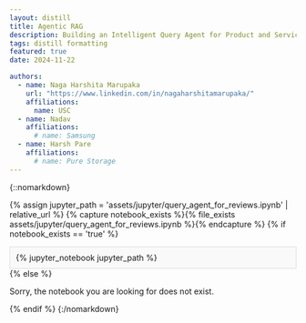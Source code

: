 ```yaml
---
layout: distill
title: Agentic RAG
description: Building an Intelligent Query Agent for Product and Service Reviews
tags: distill formatting
featured: true
date: 2024-11-22

authors:
  - name: Naga Harshita Marupaka
    url: "https://www.linkedin.com/in/nagaharshitamarupaka/"
    affiliations:
      name: USC
  - name: Nadav 
    affiliations:
      # name: Samsung
  - name: Harsh Pare
    affiliations:
      # name: Pure Storage
---
```


{::nomarkdown}
<style>
  .jupyter-notebook-container {
    overflow-x: auto; /* Enables horizontal scrolling */
    max-width: 100%; /* Makes the container responsive */
    padding: 10px;
    border: 1px solid #ddd;
    background-color: #f9f9f9;
    box-sizing: border-box; /* Ensures padding doesn't add extra width */
  }

  .jupyter-notebook-container pre,
  .jupyter-notebook-container code {
    white-space: pre; /* Prevents wrapping for code blocks */
  }

  iframe {
    width: 100%;
    overflow-x: auto; /* If notebook renders in iframe, ensure scrolling works */
  }
</style>

{% assign jupyter_path = 'assets/jupyter/query_agent_for_reviews.ipynb' | relative_url %}
{% capture notebook_exists %}{% file_exists assets/jupyter/query_agent_for_reviews.ipynb %}{% endcapture %}
{% if notebook_exists == 'true' %}
  <div class="jupyter-notebook-container">
    {% jupyter_notebook jupyter_path %}
  </div>
{% else %}
  <p>Sorry, the notebook you are looking for does not exist.</p>
{% endif %}
{:/nomarkdown}



